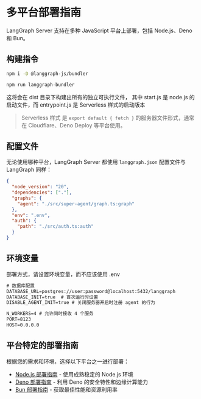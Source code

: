 # 多平台部署指南

LangGraph Server 支持在多种 JavaScript 平台上部署，包括 Node.js、Deno 和 Bun。

## 构建指令

```sh
npm i -D @langgraph-js/bundler 
```

```sh
npm run langgraph-bundler
```

这将会在 dist 目录下构建出所有的独立可执行文件，
其中 start.js 是 node.js 的启动文件，而 entrypoint.js 是 Serverless 样式的启动版本

> Serverless 样式 是 `export default { fetch }` 的服务器文件形式，通常在 Cloudflare、Deno Deploy 等平台使用。

## 配置文件

无论使用哪种平台，LangGraph Server 都使用 `langgraph.json` 配置文件与 LangGraph 同样：

```json
{
  "node_version": "20",
  "dependencies": ["."],
  "graphs": {
    "agent": "./src/super-agent/graph.ts:graph"
  },
  "env": ".env",
  "auth": {
    "path": "./src/auth.ts:auth"
  }
}
```

## 环境变量

部署方式，请设置环境变量，而不应该使用 .env

```txt
# 数据库配置
DATABASE_URL=postgres://user:password@localhost:5432/langgraph
DATABASE_INIT=true  # 首次运行时设置
DISABLE_AGENT_INIT=true # 关闭服务器开启时注册 agent 的行为

N_WORKERS=4 # 允许同时接收 4 个服务
PORT=8123
HOST=0.0.0.0
```

## 平台特定的部署指南

根据您的需求和环境，选择以下平台之一进行部署：

- [Node.js 部署指南](./node.md) - 使用成熟稳定的 Node.js 环境
- [Deno 部署指南](./deno.md) - 利用 Deno 的安全特性和边缘计算能力
- [Bun 部署指南](./bun.md) - 获取最佳性能和资源利用率
